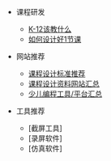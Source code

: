 * 课程研发
	* [K-12该教什么](curriculum_development/TeachWhate)
	* [如何设计好1节课](curriculum_development/SeveralClassDesignModel)

* 网站推荐
	* [课程设计标准推荐](web_introduction/stande)
	* [课程设计资料网站汇总](web_introduction/class_design_web)
	* [少儿编程工具/平台汇总](web_introduction/CodingTool)

* 工具推荐
	* [截屏工具]
	* [录屏软件]
	* [仿真软件]


